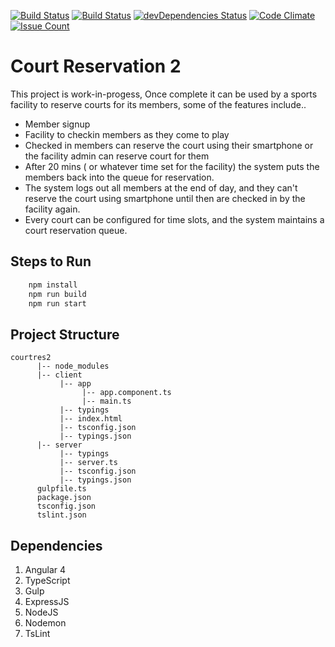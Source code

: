 [![Build Status](https://travis-ci.org/amitrke/courtres2.svg?branch=master)](https://travis-ci.org/amitrke/courtres2)
[![Build Status](https://david-dm.org/amitrke/courtres2.svg?branch=master)](https://david-dm.org/amitrke/courtres2)
[![devDependencies Status](https://david-dm.org/amitrke/courtres2/dev-status.svg)](https://david-dm.org/amitrke/courtres2?type=dev)
[![Code Climate](https://codeclimate.com/github/amitrke/courtres2/badges/gpa.svg)](https://codeclimate.com/github/amitrke/courtres2)
[![Issue Count](https://codeclimate.com/github/amitrke/courtres2/badges/issue_count.svg)](https://codeclimate.com/github/amitrke/courtres2)

# Court Reservation 2

This project is work-in-progess, Once complete it can be used by a sports facility to reserve courts for its members, some of the features include..
* Member signup
* Facility to checkin members as they come to play
* Checked in members can reserve the court using their smartphone or the facility admin can reserve court for them
* After 20 mins ( or whatever time set for the facility) the system puts the members back into the queue for reservation.
* The system logs out all members at the end of day, and they can't reserve the court using smartphone until then are checked in by the facility again.
* Every court can be configured for time slots, and the system maintains a court reservation queue.

## Steps to Run
```sh
    npm install
    npm run build
    npm run start
```

## Project Structure

```
courtres2
      |-- node_modules
      |-- client
           |-- app
                |-- app.component.ts
                |-- main.ts
           |-- typings
           |-- index.html
           |-- tsconfig.json
           |-- typings.json
      |-- server
           |-- typings
           |-- server.ts
           |-- tsconfig.json
           |-- typings.json
      gulpfile.ts
      package.json
      tsconfig.json
      tslint.json
```

## Dependencies

1. Angular 4
2. TypeScript
3. Gulp
4. ExpressJS
5. NodeJS
6. Nodemon
7. TsLint
